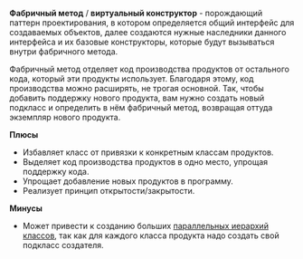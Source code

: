 **Фабричный метод** / **виртуальный конструктор** - порождающий паттерн проектирования, в котором определяется общий интерфейс для создаваемых объектов, далее создаются нужные наследники данного интерфейса и их базовые конструкторы, которые будут вызываться внутри фабричного метода.

Фабричный метод отделяет код производства продуктов от остального кода, который эти продукты использует.
Благодаря этому, код производства можно расширять, не трогая основной. Так, чтобы добавить поддержку нового продукта, вам нужно создать новый подкласс и определить в нём фабричный метод, возвращая оттуда экземпляр нового продукта.

**Плюсы**
+ Избавляет класс от привязки к конкретным классам продуктов.
+ Выделяет код производства продуктов в одно место, упрощая поддержку кода.
+ Упрощает добавление новых продуктов в программу.
+ Реализует принцип открытости/закрытости.

**Минусы**
- Может привести к созданию больших [параллельных иерархий классов](https://refactoring.guru/ru/smells/parallel-inheritance-hierarchies), так как для каждого класса продукта надо создать свой подкласс создателя.